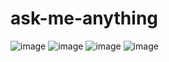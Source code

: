 # ask-me-anything

![image](https://user-images.githubusercontent.com/2528627/212205369-57c9d980-d79b-4e37-8c80-582f8079cf47.png)
![image](https://user-images.githubusercontent.com/2528627/212205404-779d1eb6-72f7-4fe1-ae66-6da483d3cd9b.png)
![image](https://user-images.githubusercontent.com/2528627/212205473-31607e55-2c2d-4bdb-ad10-272de055cb91.png)
![image](https://user-images.githubusercontent.com/2528627/212205618-a0fd75b7-d649-4954-9069-5a35c61d55e5.png)
